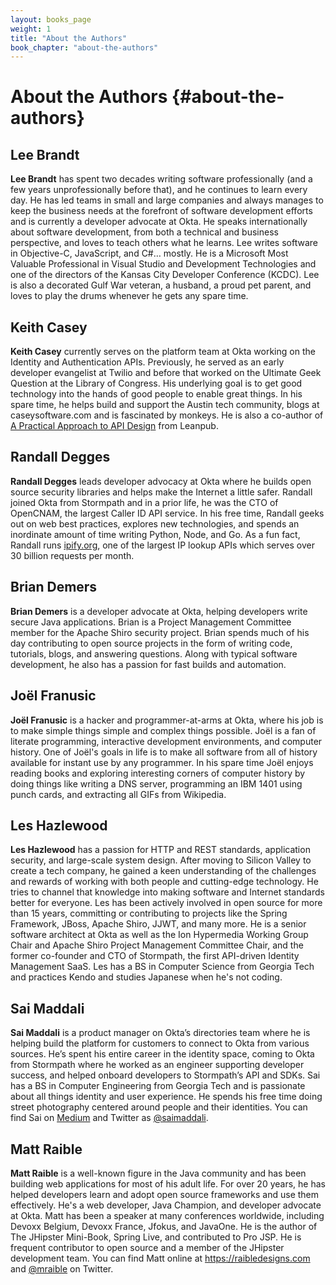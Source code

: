```yaml
---
layout: books_page
weight: 1
title: "About the Authors"
book_chapter: "about-the-authors"
---
```

# About the Authors {#about-the-authors}

## Lee Brandt

**Lee Brandt** has spent two decades writing software professionally (and a few years unprofessionally before that), and he continues to learn every day. He has led teams in small and large companies and always manages to keep the business needs at the forefront of software development efforts and is currently a developer advocate at Okta. He speaks internationally about software development, from both a technical and business perspective, and loves to teach others what he learns. Lee writes software in Objective-C, JavaScript, and C#… mostly. He is a Microsoft Most Valuable Professional in Visual Studio and Development Technologies and one of the directors of the Kansas City Developer Conference (KCDC). Lee is also a decorated Gulf War veteran, a husband, a proud pet parent, and loves to play the drums whenever he gets any spare time.

## Keith Casey

**Keith Casey** currently serves on the platform team at Okta working on the Identity and Authentication APIs. Previously, he served as an early developer evangelist at Twilio and before that worked on the Ultimate Geek Question at the Library of Congress. His underlying goal is to get good technology into the hands of good people to enable great things. In his spare time, he helps build and support the Austin tech community, blogs at caseysoftware.com and is fascinated by monkeys. He is also a co-author of [A Practical Approach to API Design](https://leanpub.com/restful-api-design) from Leanpub.

## Randall Degges

**Randall Degges** leads developer advocacy at Okta where he builds open source security libraries and helps make the Internet a little safer. Randall joined Okta from Stormpath and in a prior life, he was the CTO of OpenCNAM, the largest Caller ID API service. In his free time, Randall geeks out on web best practices, explores new technologies, and spends an inordinate amount of time writing Python, Node, and Go. As a fun fact, Randall runs <a href="http://ipify.org" class="url">ipify.org</a>, one of the largest IP lookup APIs which serves over 30 billion requests per month.

## Brian Demers

**Brian Demers** is a developer advocate at Okta, helping developers write secure Java applications. Brian is a Project Management Committee member for the Apache Shiro security project. Brian spends much of his day contributing to open source projects in the form of writing code, tutorials, blogs, and answering questions. Along with typical software development, he also has a passion for fast builds and automation.

## Joël Franusic

**Joël Franusic** is a hacker and programmer-at-arms at Okta, where his job is to make simple things simple and complex things possible. Joël is a fan of literate programming, interactive development environments, and computer history. One of Joël's goals in life is to make all software from all of history available for instant use by any programmer. In his spare time Joël enjoys reading books and exploring interesting corners of computer history by doing things like writing a DNS server, programming an IBM 1401 using punch cards, and extracting all GIFs from Wikipedia.

## Les Hazlewood

**Les Hazlewood** has a passion for HTTP and REST standards, application security, and large-scale system design.  After moving to Silicon Valley to create a tech company, he gained a keen understanding of the challenges and rewards of working with both people and cutting-edge technology. He tries to channel that knowledge into making software and Internet standards better for everyone. Les has been actively involved in open source for more than 15 years, committing or contributing to projects like the Spring Framework, JBoss, Apache Shiro, JJWT, and many more. He is a senior software architect at Okta as well as the Ion Hypermedia Working Group Chair and Apache Shiro Project Management Committee Chair, and the former co-founder and CTO of Stormpath, the first API-driven Identity Management SaaS. Les has a BS in Computer Science from Georgia Tech and practices Kendo and studies Japanese when he's not coding.

## Sai Maddali

**Sai Maddali** is a product manager on Okta’s directories team where he is helping build the platform for customers to connect to Okta from various sources. He’s spent his entire career in the identity space, coming to Okta from Stormpath where he worked as an engineer supporting developer success, and helped onboard developers to Stormpath’s API and SDKs. Sai has a BS in Computer Engineering from Georgia Tech and is passionate about all things identity and user experience. He spends his free time doing street photography centered around people and their identities. You can find Sai on <a href="https://medium.com/@saimaddali" class="url">Medium</a> and Twitter as <a href="https://twitter.com/saimaddali" class="url">@saimaddali</a>.

## Matt Raible

**Matt Raible** is a well-known figure in the Java community and has been building web applications for most of his adult life. For over 20 years, he has helped developers learn and adopt open source frameworks and use them effectively. He's a web developer, Java Champion, and developer advocate at Okta. Matt has been a speaker at many conferences worldwide, including Devoxx Belgium, Devoxx France, Jfokus, and JavaOne. He is the author of The JHipster Mini-Book, Spring Live, and contributed to Pro JSP. He is frequent contributor to open source and a member of the JHipster development team. You can find Matt online at <a href="https://raibledesigns.com" class="url">https://raibledesigns.com</a> and <a href="https://twitter.com/mraible" class="url">@mraible</a> on Twitter.

